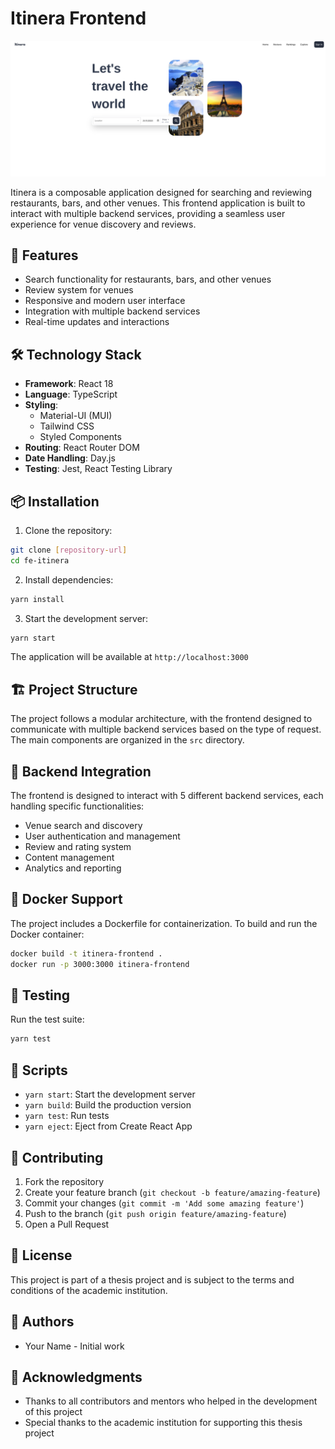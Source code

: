 # Itinera Frontend

![Itinera Home Page](public/Home-itinera.png)

Itinera is a composable application designed for searching and reviewing restaurants, bars, and other venues. This frontend application is built to interact with multiple backend services, providing a seamless user experience for venue discovery and reviews.

## 🚀 Features

- Search functionality for restaurants, bars, and other venues
- Review system for venues
- Responsive and modern user interface
- Integration with multiple backend services
- Real-time updates and interactions

## 🛠️ Technology Stack

- **Framework**: React 18
- **Language**: TypeScript
- **Styling**: 
  - Material-UI (MUI)
  - Tailwind CSS
  - Styled Components
- **Routing**: React Router DOM
- **Date Handling**: Day.js
- **Testing**: Jest, React Testing Library

## 📦 Installation

1. Clone the repository:
```bash
git clone [repository-url]
cd fe-itinera
```

2. Install dependencies:
```bash
yarn install
```

3. Start the development server:
```bash
yarn start
```

The application will be available at `http://localhost:3000`

## 🏗️ Project Structure

The project follows a modular architecture, with the frontend designed to communicate with multiple backend services based on the type of request. The main components are organized in the `src` directory.

## 🔄 Backend Integration

The frontend is designed to interact with 5 different backend services, each handling specific functionalities:
- Venue search and discovery
- User authentication and management
- Review and rating system
- Content management
- Analytics and reporting

## 🐳 Docker Support

The project includes a Dockerfile for containerization. To build and run the Docker container:

```bash
docker build -t itinera-frontend .
docker run -p 3000:3000 itinera-frontend
```

## 🧪 Testing

Run the test suite:
```bash
yarn test
```

## 📝 Scripts

- `yarn start`: Start the development server
- `yarn build`: Build the production version
- `yarn test`: Run tests
- `yarn eject`: Eject from Create React App

## 🤝 Contributing

1. Fork the repository
2. Create your feature branch (`git checkout -b feature/amazing-feature`)
3. Commit your changes (`git commit -m 'Add some amazing feature'`)
4. Push to the branch (`git push origin feature/amazing-feature`)
5. Open a Pull Request

## 📄 License

This project is part of a thesis project and is subject to the terms and conditions of the academic institution.

## 👥 Authors

- Your Name - Initial work

## 🙏 Acknowledgments

- Thanks to all contributors and mentors who helped in the development of this project
- Special thanks to the academic institution for supporting this thesis project
